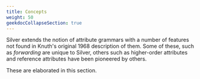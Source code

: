 ```yaml
---
title: Concepts
weight: 50
geekdocCollapseSection: true
---
```


Silver extends the notion of attribute grammars with a number of
features not found in Knuth's original 1968 description of them.  Some
of these, such as _forwarding_ are unique to Silver, others such as
higher-order attributes and reference attributes have been pioneered
by others.

These are elaborated in this section.

